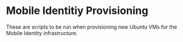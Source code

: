 # Mobile Identitiy Provisioning

These are scripts to be run when provisioning new Ubuntu VMs for the Mobile Identity infrastructure.
